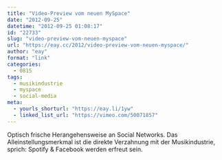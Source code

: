 ```yaml
---
title: "Video-Preview vom neuen MySpace"
date: "2012-09-25"
datetime: "2012-09-25 01:08:17"
id: "22733"
slug: "video-preview-vom-neuen-myspace"
url: "https://eay.cc/2012/video-preview-vom-neuen-myspace/"
author: "eay"
format: "link"
categories:
  - 0815
tags:
  - musikindustrie
  - myspace
  - social-media
meta:
  - yourls_shorturl: "https://eay.li/1yw"
  - linked_list_url: "https://vimeo.com/50071857"
---
```


Optisch frische Herangehensweise an Social Networks. Das Alleinstellungsmerkmal ist die direkte Verzahnung mit der Musikindustrie, sprich: Spotify & Facebook werden erfreut sein.
